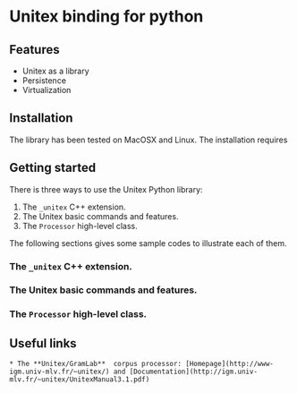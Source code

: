 # Unitex binding for python

## Features

* Unitex as a library
* Persistence
* Virtualization

## Installation

The library has been tested on MacOSX and Linux. The installation requires

## Getting started

There is three ways to use the Unitex Python library:

1. The `_unitex` C++ extension.
2. The Unitex basic commands and features.
3. The `Processor` high-level class.

The following sections gives some sample codes to illustrate each of them.

### The `_unitex` C++ extension.
### The Unitex basic commands and features.
### The `Processor` high-level class.

## Useful links

	* The **Unitex/GramLab**  corpus processor: [Homepage](http://www-igm.univ-mlv.fr/~unitex/) and [Documentation](http://igm.univ-mlv.fr/~unitex/UnitexManual3.1.pdf)



